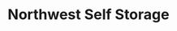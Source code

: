 ---
title: "Northwest Self Storage"
url: /bend/northwest-self-storage-southwest-industrial-way/
shop: Mieten
---